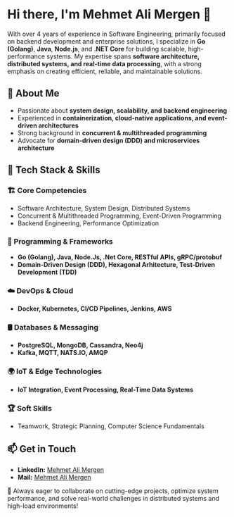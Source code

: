 # Hi there, I'm Mehmet Ali Mergen 👋

With over 4 years of experience in Software Engineering, primarily focused on backend development and enterprise solutions, I specialize in **Go (Golang)**, **Java**, **Node.js**, and **.NET Core** for building scalable, high-performance systems. My expertise spans **software architecture, distributed systems, and real-time data processing**, with a strong emphasis on creating efficient, reliable, and maintainable solutions.


## 🔹 About Me
- Passionate about **system design, scalability, and backend engineering**
- Experienced in **containerization, cloud-native applications, and event-driven architectures**
- Strong background in **concurrent & multithreaded programming**
- Advocate for **domain-driven design (DDD) and microservices architecture**

## 🚀 Tech Stack & Skills

### 🏗️ Core Competencies
- Software Architecture, System Design, Distributed Systems  
- Concurrent & Multithreaded Programming, Event-Driven Programming  
- Backend Engineering, Performance Optimization  

### 🔹 Programming & Frameworks
- **Go (Golang), Java, Node.Js, .Net Core, RESTful APIs, gRPC/protobuf**  
- **Domain-Driven Design (DDD), Hexagonal Arhitecture, Test-Driven Development (TDD)**  

### ☁️ DevOps & Cloud
- **Docker, Kubernetes, CI/CD Pipelines, Jenkins, AWS**  

### 🛢️ Databases & Messaging
- **PostgreSQL, MongoDB, Cassandra, Neo4j**  
- **Kafka, MQTT, NATS.IO, AMQP**  

### 🌍 IoT & Edge Technologies
- **IoT Integration, Event Processing, Real-Time Data Systems**  

### 🏆 Soft Skills
- Teamwork, Strategic Planning, Computer Science Fundamentals  

## 📫 Get in Touch
- **LinkedIn:** [Mehmet Ali Mergen](https://www.linkedin.com/in/mehmetali10)
- **Mail:** [Mehmet Ali Mergen](mailto:mhmtali2316@gmail.com)

🚀 Always eager to collaborate on cutting-edge projects, optimize system performance, and solve real-world challenges in distributed systems and high-load environments!
